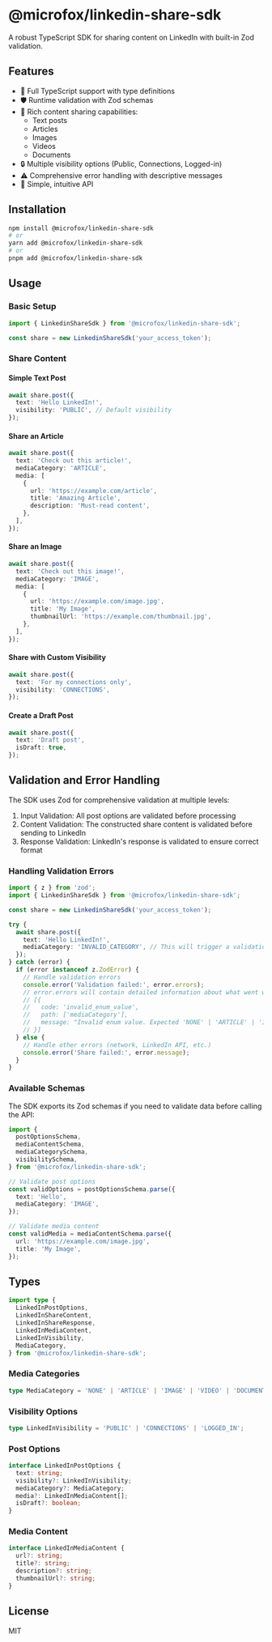 # @microfox/linkedin-share-sdk

A robust TypeScript SDK for sharing content on LinkedIn with built-in Zod validation.

## Features

- 📘 Full TypeScript support with type definitions
- 🛡️ Runtime validation with Zod schemas
- 📱 Rich content sharing capabilities:
  - Text posts
  - Articles
  - Images
  - Videos
  - Documents
- 🔒 Multiple visibility options (Public, Connections, Logged-in)
- ⚠️ Comprehensive error handling with descriptive messages
- 🎯 Simple, intuitive API

## Installation

```bash
npm install @microfox/linkedin-share-sdk
# or
yarn add @microfox/linkedin-share-sdk
# or
pnpm add @microfox/linkedin-share-sdk
```

## Usage

### Basic Setup

```typescript
import { LinkedinShareSdk } from '@microfox/linkedin-share-sdk';

const share = new LinkedinShareSdk('your_access_token');
```

### Share Content

#### Simple Text Post

```typescript
await share.post({
  text: 'Hello LinkedIn!',
  visibility: 'PUBLIC', // Default visibility
});
```

#### Share an Article

```typescript
await share.post({
  text: 'Check out this article!',
  mediaCategory: 'ARTICLE',
  media: [
    {
      url: 'https://example.com/article',
      title: 'Amazing Article',
      description: 'Must-read content',
    },
  ],
});
```

#### Share an Image

```typescript
await share.post({
  text: 'Check out this image!',
  mediaCategory: 'IMAGE',
  media: [
    {
      url: 'https://example.com/image.jpg',
      title: 'My Image',
      thumbnailUrl: 'https://example.com/thumbnail.jpg',
    },
  ],
});
```

#### Share with Custom Visibility

```typescript
await share.post({
  text: 'For my connections only',
  visibility: 'CONNECTIONS',
});
```

#### Create a Draft Post

```typescript
await share.post({
  text: 'Draft post',
  isDraft: true,
});
```

## Validation and Error Handling

The SDK uses Zod for comprehensive validation at multiple levels:

1. Input Validation: All post options are validated before processing
2. Content Validation: The constructed share content is validated before sending to LinkedIn
3. Response Validation: LinkedIn's response is validated to ensure correct format

### Handling Validation Errors

```typescript
import { z } from 'zod';
import { LinkedinShareSdk } from '@microfox/linkedin-share-sdk';

const share = new LinkedinShareSdk('your_access_token');

try {
  await share.post({
    text: 'Hello LinkedIn!',
    mediaCategory: 'INVALID_CATEGORY', // This will trigger a validation error
  });
} catch (error) {
  if (error instanceof z.ZodError) {
    // Handle validation errors
    console.error('Validation failed:', error.errors);
    // error.errors will contain detailed information about what went wrong
    // [{
    //   code: 'invalid_enum_value',
    //   path: ['mediaCategory'],
    //   message: "Invalid enum value. Expected 'NONE' | 'ARTICLE' | 'IMAGE' | 'VIDEO' | 'DOCUMENT'"
    // }]
  } else {
    // Handle other errors (network, LinkedIn API, etc.)
    console.error('Share failed:', error.message);
  }
}
```

### Available Schemas

The SDK exports its Zod schemas if you need to validate data before calling the API:

```typescript
import {
  postOptionsSchema,
  mediaContentSchema,
  mediaCategorySchema,
  visibilitySchema,
} from '@microfox/linkedin-share-sdk';

// Validate post options
const validOptions = postOptionsSchema.parse({
  text: 'Hello',
  mediaCategory: 'IMAGE',
});

// Validate media content
const validMedia = mediaContentSchema.parse({
  url: 'https://example.com/image.jpg',
  title: 'My Image',
});
```

## Types

```typescript
import type {
  LinkedInPostOptions,
  LinkedInShareContent,
  LinkedInShareResponse,
  LinkedInMediaContent,
  LinkedInVisibility,
  MediaCategory,
} from '@microfox/linkedin-share-sdk';
```

### Media Categories

```typescript
type MediaCategory = 'NONE' | 'ARTICLE' | 'IMAGE' | 'VIDEO' | 'DOCUMENT';
```

### Visibility Options

```typescript
type LinkedInVisibility = 'PUBLIC' | 'CONNECTIONS' | 'LOGGED_IN';
```

### Post Options

```typescript
interface LinkedInPostOptions {
  text: string;
  visibility?: LinkedInVisibility;
  mediaCategory?: MediaCategory;
  media?: LinkedInMediaContent[];
  isDraft?: boolean;
}
```

### Media Content

```typescript
interface LinkedInMediaContent {
  url?: string;
  title?: string;
  description?: string;
  thumbnailUrl?: string;
}
```

## License

MIT
